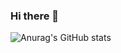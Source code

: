 ### Hi there 👋
![Anurag's GitHub stats](https://github-readme-stats.vercel.app/api?username=AlysonEduardo&show_icons=true&theme=tokyonight)
<!--
**AlysonEduardo/AlysonEduardo** is a ✨ _special_ ✨ repository because its `README.md` (this file) appears on your GitHub profile.

Here are some ideas to get you started:

- 🔭 I’m currently working on ...
- 🌱 I’m currently learning ...
- 👯 I’m looking to collaborate on ...
- 🤔 I’m looking for help with ...
- 💬 Ask me about ...
- 📫 How to reach me: ...
- 😄 Pronouns: ...
- ⚡ Fun fact: ...
-->
